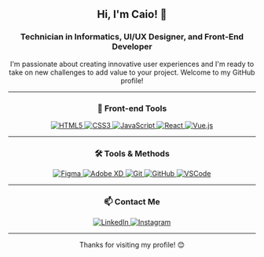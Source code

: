 <h2 align="center"> Hi, I'm Caio! 👋</h2>
<h3 align="center">Technician in Informatics, UI/UX Designer, and Front-End Developer </h3>
<p align="center">
I'm passionate about creating innovative user experiences and I'm ready to take on new challenges to add value to your project. Welcome to my GitHub profile!
</p>

---

<h3 align="center">🚀 Front-end Tools</h3>
<div align="center">
  <a href="#">
    <img src="https://img.icons8.com/color/48/000000/html-5.png" alt="HTML5"/>
  </a>
  <a href="#">
    <img src="https://img.icons8.com/color/48/000000/css3.png" alt="CSS3"/>
  </a>
  <a href="#">
    <img src="https://img.icons8.com/color/48/000000/javascript.png" alt="JavaScript"/>
  </a>
  <a href="#">
    <img src="https://img.icons8.com/color/48/000000/react-native.png" alt="React"/>
  </a>
  <a href="#">
    <img src="https://img.icons8.com/color/48/000000/vue-js.png" alt="Vue.js"/>
  </a>
</div>

---

<h3 align="center">🛠️ Tools & Methods</h3>
<div align="center">
  <a href="#">
    <img src="https://img.icons8.com/color/48/000000/figma.png" alt="Figma"/>
  </a>
  <a href="#">
    <img src="https://img.icons8.com/color/48/000000/adobe-xd.png" alt="Adobe XD"/>
  </a>
  <a href="#">
    <img src="https://img.icons8.com/color/48/000000/git.png" alt="Git"/>
  </a>
  <a href="#">
    <img src="https://img.icons8.com/color/48/000000/github.png" alt="GitHub"/>
  </a>
  <a href="#">
    <img src="https://img.icons8.com/color/48/000000/visual-studio-code-2019.png" alt="VSCode"/>
  </a>
</div>

---

<h3 align="center">📫 Contact Me</h3>
<p align="center">
  <a href="https://linkedin.com/in/lcs-caio" target="_blank">
    <img src="https://img.icons8.com/fluent/48/000000/linkedin.png" alt="LinkedIn"/>
  </a>
  <a href="https://instagram.com/lcs.caio" target="_blank">
    <img src="https://img.icons8.com/fluent/48/000000/instagram-new.png" alt="Instagram"/>
  </a>
</p>

---

<p align="center">Thanks for visiting my profile! 😊</p>
